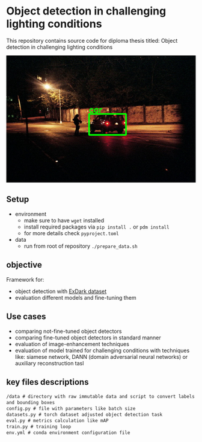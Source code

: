 # Object detection in challenging lighting conditions

This repository contains source code for diploma thesis titled: Object detection in challenging lighting conditions


![sample img](readme_imgs/img1.png)

## Setup
- environment
  - make sure to have `wget` installed
  - install required packages via `pip install .` or `pdm install`
  - for more details check `pyproject.toml`
- data
  - run from root of repository `./prepare_data.sh`

## objective
Framework for:
- object detection with [ExDark dataset](https://github.com/cs-chan/Exclusively-Dark-Image-Dataset)
- evaluation different models and fine-tuning them

## Use cases
- comparing not-fine-tuned object detectors
- comparing fine-tuned object detectors in standard manner
- evaluation of image-enhancement techniques
- evaluation of model trained for challenging conditions with techniques like: siamese network, DANN (domain adversarial neural networks) or auxiliary reconstruction tasl   

## key files descriptions
```shell
/data # directory with raw immutable data and script to convert labels and bounding boxes
config.py # file with parameters like batch size
datasets.py # torch dataset adjusted object detection task
eval.py # metrics calculation like mAP
train.py # training loop
env.yml # conda environment configuration file
```